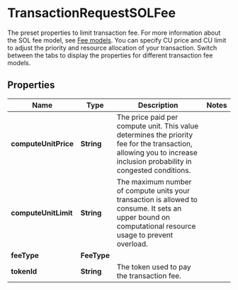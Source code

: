 

# TransactionRequestSOLFee

The preset properties to limit transaction fee.  For more information about the SOL fee model, see [Fee models](https://www.cobo.com/developers/v2/guides/transactions/estimate-fees#fee-models).  You can specify CU price and CU limit to adjust the priority and resource allocation of your transaction.  Switch between the tabs to display the properties for different transaction fee models. 

## Properties

| Name | Type | Description | Notes |
|------------ | ------------- | ------------- | -------------|
|**computeUnitPrice** | **String** | The price paid per compute unit. This value determines the priority fee for the transaction, allowing you to increase inclusion probability in congested conditions. |  |
|**computeUnitLimit** | **String** | The maximum number of compute units your transaction is allowed to consume. It sets an upper bound on computational resource usage to prevent overload. |  |
|**feeType** | **FeeType** |  |  |
|**tokenId** | **String** | The token used to pay the transaction fee. |  |




